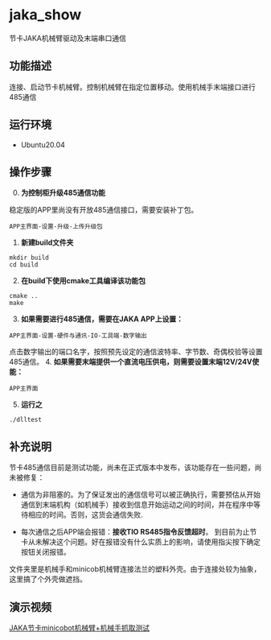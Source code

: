 # jaka_show
节卡JAKA机械臂驱动及末端串口通信

## 功能描述
连接、启动节卡机械臂。控制机械臂在指定位置移动。使用机械手末端接口进行485通信

## 运行环境
- Ubuntu20.04

## 操作步骤

0. **为控制柜升级485通信功能**

稳定版的APP里尚没有开放485通信接口，需要安装补丁包。

```
APP主界面-设置-升级-上传升级包
```
1. **新建build文件夹**

```
mkdir build
cd build
```
2. **在build下使用cmake工具编译该功能包**
 
```
cmake ..
make
```
3. **如果需要进行485通信，需要在JAKA APP上设置：**
 

```
APP主界面-设置-硬件与通讯-IO-工具端-数字输出
```

点击数字输出的端口名字，按照预先设定的通信波特率、字节数、奇偶校验等设置485通信。
4. **如果需要末端提供一个直流电压供电，则需要设置末端12V/24V使能：**


```
APP主界面
```


5. **运行之**

```
./dlltest
```

## 补充说明

节卡485通信目前是测试功能，尚未在正式版本中发布，该功能存在一些问题，尚未被修复：

- 通信为非阻塞的。为了保证发出的通信信号可以被正确执行，需要预估从开始通信到末端机构（如机械手）接收到信息开始运动之间的时间，并在程序中等待相应的时间。否则，这货会通信失败.

- 每次通信之后APP端会报错：**接收TIO RS485指令反馈超时**。 到目前为止节卡从未解决这个问题。好在报错没有什么实质上的影响，请使用指尖按下确定按钮关闭报错。

文件夹里是机械手和minicob机械臂连接法兰的塑料外壳。由于连接处较为抽象，这里搞了个外壳做遮挡。

## 演示视频

[JAKA节卡minicobot机械臂+机械手抓取测试](https://www.bilibili.com/video/BV1NtbazxEJS/)

